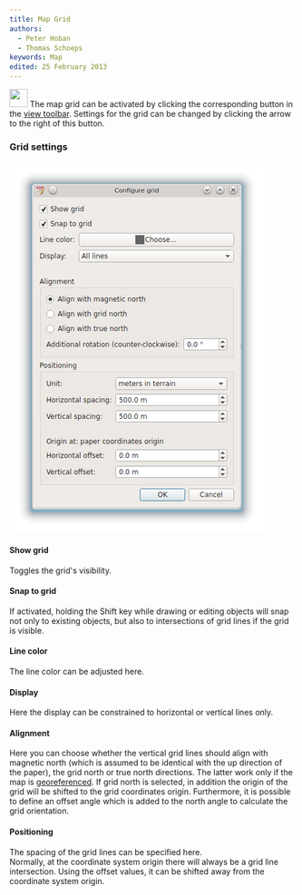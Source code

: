```yaml
---
title: Map Grid
authors:
  - Peter Hoban
  - Thomas Schoeps
keywords: Map
edited: 25 February 2013
---
```


<p><img class=small src="../../images/grid.png" width="32" height="32" border="0" /> The map grid can be activated by clicking the corresponding button in the <a href="toolbars.md#view">view toolbar</a>. Settings for the grid can be changed by clicking the arrow to the right of this button.</p>

<h3>Grid settings</h3>
<img src="images/grid_settings.png" border="0" />

<h4 id="show">Show grid</h4>
<p>Toggles the grid's visibility.</p>

<h4 id="snap">Snap to grid</h4>
<p>If activated, holding the Shift key while drawing or editing objects will snap not only to existing objects, but also to intersections of grid lines if the grid is visible.</p>

<h4 id="color">Line color</h4>
<p>The line color can be adjusted here.</p>

<h4 id="display">Display</h4>
<p>Here the display can be constrained to horizontal or vertical lines only.</p>

<h4 id="alignment">Alignment</h4>
<p>Here you can choose whether the vertical grid lines should align with magnetic north (which is assumed to be identical with the up direction of the paper), the grid north or true north directions. The latter work only if the map is <a href="georeferencing.md">georeferenced</a>. If grid north is selected, in addition the origin of the grid will be shifted to the grid coordinates origin. Furthermore, it is possible to define an offset angle which is added to the north angle to calculate the grid orientation.</p>

<h4 id="positioning">Positioning</h4>
<p>The spacing of the grid lines can be specified here.<br/>
Normally, at the coordinate system origin there will always be a grid line intersection. Using the offset values, it can be shifted away from the coordinate system origin.</p>

